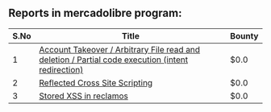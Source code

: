 ## Reports in mercadolibre program:
| S.No | Title | Bounty |
| ---- | ----- | ------ |
| 1 | [Account Takeover / Arbitrary File read and deletion / Partial code execution (intent redirection)](https://hackerone.com/reports/2289836) | $0.0 |
| 2 | [Reflected Cross Site Scripting](https://hackerone.com/reports/1093577) | $0.0 |
| 3 | [Stored XSS in reclamos](https://hackerone.com/reports/1675516) | $0.0 |